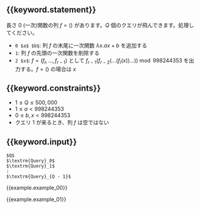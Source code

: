 ## {{keyword.statement}}
長さ $0$ (一次)関数の列 $f = ()$ があります。$Q$ 個のクエリが飛んできます。処理してください。

- `0 $a$ $b$`: 列 $f$ の末尾に一次関数 $\lambda x. ax + b$ を追加する
- `1`: 列 $f$ の先頭の一次関数を削除する
- `2 $x$`: $f = (f_{l}, \dots, f_{r - 1})$ として $f _ {r - 1}(f _ {r - 2}(\dots (f _ l(x)) \dots)) \bmod 998244353$ を出力する。$f = ()$ の場合は $x$

## {{keyword.constraints}}

- $1 \leq Q \leq 500,000$
- $1 \leq a \lt 998244353$
- $0 \leq b, x \lt 998244353$
- クエリ $1$ が来るとき、列 $f$ は空ではない

## {{keyword.input}}

~~~
$Q$
$\textrm{Query}_0$
$\textrm{Query}_1$
:
$\textrm{Query}_{Q - 1}$
~~~

{{example.example_00}}

{{example.example_01}}
